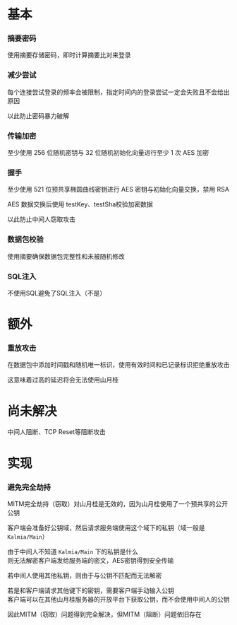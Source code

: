 # 基本

### 摘要密码

使用摘要存储密码，即时计算摘要比对来登录

### 减少尝试

每个连接尝试登录的频率会被限制，指定时间内的登录尝试一定会失败且不会给出原因

以此防止密码暴力破解

### 传输加密

至少使用 256 位随机密钥与 32 位随机初始化向量进行至少 1 次 AES 加密

### 握手

至少使用 521 位预共享椭圆曲线密钥进行 AES 密钥与初始化向量交换，禁用 RSA

AES 数据交换后使用 testKey、testSha校验加密数据

以此防止中间人窃取攻击

### 数据包校验

使用摘要确保数据包完整性和未被随机修改

### SQL注入

不使用SQL避免了SQL注入（不是）

# 额外

### 重放攻击

在数据包中添加时间戳和随机唯一标识，使用有效时间和已记录标识拒绝重放攻击

这意味着过高的延迟将会无法使用山月桂

# 尚未解决

中间人阻断、TCP Reset等阻断攻击

# 实现

### 避免完全劫持

MITM完全劫持（窃取）对山月桂是无效的，因为山月桂使用了一个预共享的公开公钥

客户端会准备好公钥域，然后请求服务端使用这个域下的私钥（域一般是 ```Kalmia/Main```）

由于中间人不知道 ```Kalmia/Main``` 下的私钥是什么
\
则无法解密客户端发给服务端的密文，AES密钥得到安全传输

若中间人使用其他私钥，则由于与公钥不匹配而无法解密

若是和客户端请求其他键下的密钥，需要客户端手动输入公钥
\
客户端可以在其他山月桂服务器的开放平台下获取公钥，而不会使用中间人的公钥

因此MITM（窃取）问题得到完全解决，但MITM（阻断）问题依旧存在